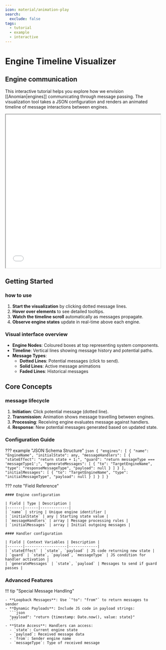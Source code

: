 ```yaml
---
icon: material/animation-play
search:
  exclude: false
tags:
  - tutorial
  - example
  - interactive
---
```

# Engine Timeline Visualizer

## Engine communication

This interactive tutorial helps you explore how we envision [[Anomian|engines]]
communicating through message passing. The visualization tool takes a JSON
configuration and renders an animated timeline of message interactions between
engines.

<div class="interactive-timeline-wrapper">
<iframe
class="interactive-timeline"
src="app.html"
width="100%"
height="500px">
</iframe>
</div>

## Getting Started

### how to use

1. **Start the visualization** by clicking dotted message lines.
2. **Hover over elements** to see detailed tooltips.
3. **Watch the timeline scroll** automatically as messages propagate.
4. **Observe engine states** update in real-time above each engine.

### Visual interface overview

- **Engine Nodes**: Coloured boxes at top representing system components.
- **Timeline**: Vertical lines showing message history and potential paths.
- **Message Types**:
  - **Dotted Lines**: Potential messages (click to send).
  - **Solid Lines**: Active message animations
  - **Faded Lines**: Historical messages

## Core Concepts

### message lifecycle

1. **Initiation**: Click potential message (dotted line).
2. **Transmission**: Animation shows message travelling between engines.
3. **Processing**: Receiving engine evaluates message against handlers.
4. **Response**: New potential messages generated based on updated state.

### Configuration Guide

??? example "JSON Schema Structure"
    ```json
    {
    "engines": [
        {
        "name": "EngineName",
        "initialState": any,
        "messageHandlers": [
            {
            "stateEffect": "return state + 1;",
            "guard": "return messageType === 'messageType1';",
            "generateMessages": [
                {
                "to": "TargetEngineName",
                "type": "responseMessageType",
                "payload": null
                }
            ]
            }
        ],
        "initialMessages": [
            {
            "to": "TargetEngineName",
            "type": "initialMessageType",
            "payload": null
            }
        ]
        }
    ]
    }
    ```

??? note "Field Reference"

    #### Engine configuration

    | Field | Type | Description |
    |-------|------|-------------|
    | `name` | string | Unique engine identifier |
    | `initialState` | any | Starting state value |
    | `messageHandlers` | array | Message processing rules |
    | `initialMessages` | array | Initial outgoing messages |

    #### Handler configuration

    | Field | Context Variables | Description |
    |-------|-------------------|-------------|
    | `stateEffect` | `state`, `payload` | JS code returning new state |
    | `guard` | `state`, `payload`, `messageType` | JS condition for handler activation |
    | `generateMessages` | `state`, `payload` | Messages to send if guard passes |

### Advanced Features

!!! tip "Special Message Handling"

    - **Loopback Messages**: Use `"to": "from"` to return messages to sender
    - **Dynamic Payloads**: Include JS code in payload strings:
      ```json
      "payload": "return {timestamp: Date.now(), value: state}"
      ```
    - **State Access**: Handlers can access:
      - `state`: Current engine state
      - `payload`: Received message data
      - `from`: Sender engine name
      - `messageType`: Type of received message